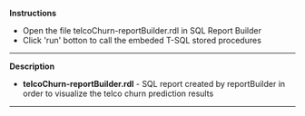 **Instructions**

- Open the file telcoChurn-reportBuilder.rdl in SQL Report Builder
- Click 'run' botton to call the embeded T-SQL stored procedures

----------
**Description**

- **telcoChurn-reportBuilder.rdl** - SQL report created by reportBuilder in order to visualize the telco churn prediction results


----------
